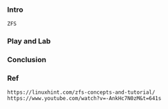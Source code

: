 
### Intro
    ZFS

### Play and Lab

### Conclusion

### Ref
    https://linuxhint.com/zfs-concepts-and-tutorial/
    https://www.youtube.com/watch?v=-AnkHc7N0zM&t=641s    
   